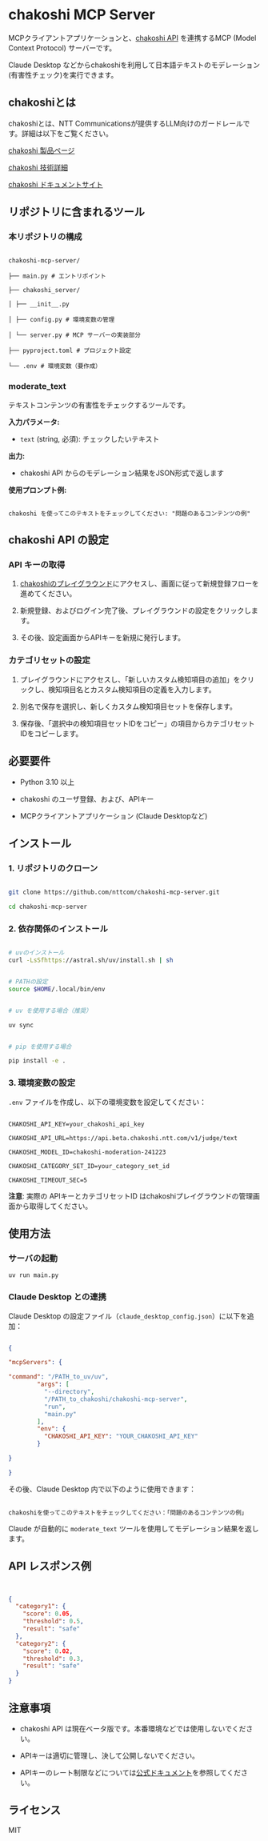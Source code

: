 # chakoshi MCP Server

  

MCPクライアントアプリケーションと、[chakoshi API](https://chakoshi.ntt.com) を連携するMCP (Model Context Protocol) サーバーです。

Claude Desktop などからchakoshiを利用して日本語テキストのモデレーション(有害性チェック)を実行できます。

  

## chakoshiとは

  

chakoshiとは、NTT Communicationsが提供するLLM向けのガードレールです。詳細は以下をご覧ください。

[chakoshi 製品ページ](https://chakoshi.ntt.com)

[chakoshi 技術詳細](https://www.anlp.jp/proceedings/annual_meeting/2025/pdf_dir/P7-7.pdf)

[chakoshi ドキュメントサイト](https://docs.chakoshi.ntt.com)

  

## リポジトリに含まれるツール

### 本リポジトリの構成

```

chakoshi-mcp-server/

├── main.py # エントリポイント

├── chakoshi_server/

│ ├── __init__.py

│ ├── config.py # 環境変数の管理

│ └── server.py # MCP サーバーの実装部分

├── pyproject.toml # プロジェクト設定

└── .env # 環境変数（要作成）

```

### moderate_text

 
テキストコンテンツの有害性をチェックするツールです。

  

**入力パラメータ:**

-  `text` (string, 必須): チェックしたいテキスト

  

**出力:**

- chakoshi API からのモデレーション結果をJSON形式で返します

  

**使用プロンプト例:**

```

chakoshi を使ってこのテキストをチェックしてください: "問題のあるコンテンツの例"

```

  

## chakoshi API の設定

  
### API キーの取得
1. [chakoshiのプレイグラウンド](https://platform.beta.chakoshi.ntt.com/playground)にアクセスし、画面に従って新規登録フローを進めてください。

2. 新規登録、およびログイン完了後、プレイグラウンドの設定をクリックします。

3. その後、設定画面からAPIキーを新規に発行します。

  

### カテゴリセットの設定
1. プレイグラウンドにアクセスし、「新しいカスタム検知項目の追加」をクリックし、検知項目名とカスタム検知項目の定義を入力します。 

2. 別名で保存を選択し、新しくカスタム検知項目セットを保存します。

3. 保存後、「選択中の検知項目セットIDをコピー」の項目からカテゴリセットIDをコピーします。


## 必要要件

  

- Python 3.10 以上

- chakoshi のユーザ登録、および、APIキー

- MCPクライアントアプリケーション (Claude Desktopなど)

  

## インストール

  

### 1. リポジトリのクローン

  

```bash

git clone https://github.com/nttcom/chakoshi-mcp-server.git

cd chakoshi-mcp-server

```

  

### 2. 依存関係のインストール

  

```bash

# uvのインストール
curl -LsSfhttps://astral.sh/uv/install.sh | sh


# PATHの設定
source $HOME/.local/bin/env


# uv を使用する場合（推奨）

uv sync


# pip を使用する場合

pip install -e .

```

  

### 3. 環境変数の設定

  

`.env` ファイルを作成し、以下の環境変数を設定してください：

  

```env

CHAKOSHI_API_KEY=your_chakoshi_api_key

CHAKOSHI_API_URL=https://api.beta.chakoshi.ntt.com/v1/judge/text

CHAKOSHI_MODEL_ID=chakoshi-moderation-241223

CHAKOSHI_CATEGORY_SET_ID=your_category_set_id

CHAKOSHI_TIMEOUT_SEC=5

```

  

**注意**: 実際の APIキーとカテゴリセットID はchakoshiプレイグラウンドの管理画面から取得してください。

  

## 使用方法

### サーバの起動
```
uv run main.py
```



### Claude Desktop との連携

  

Claude Desktop の設定ファイル（`claude_desktop_config.json`）に以下を追加：

  

```json

{

"mcpServers": {

"command": "/PATH_to_uv/uv",
        "args": [
          "--directory",
          "/PATH_to_chakoshi/chakoshi-mcp-server",
          "run",
          "main.py"
        ],
        "env": {
          "CHAKOSHI_API_KEY": "YOUR_CHAKOSHI_API_KEY"
        }

}

}

```

  

その後、Claude Desktop 内で以下のように使用できます：

  

```

chakoshiを使ってこのテキストをチェックしてください：「問題のあるコンテンツの例」

```

  

Claude が自動的に `moderate_text` ツールを使用してモデレーション結果を返します。

  

## API レスポンス例

  

```json


{
  "category1": {
    "score": 0.05,
    "threshold": 0.5,
    "result": "safe"
  },
  "category2": {
    "score": 0.02,
    "threshold": 0.3,
    "result": "safe"
  }
}


```
  

## 注意事項


- chakoshi API は現在ベータ版です。本番環境などでは使用しないでください。

- APIキーは適切に管理し、決して公開しないでください。

- APIキーのレート制限などについては[公式ドキュメント](https://docs.chakoshi.ntt.com)を参照してください。


## ライセンス
MIT
